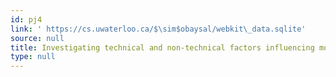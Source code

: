 ```yaml
---
id: pj4
link: ' https://cs.uwaterloo.ca/$\sim$obaysal/webkit\_data.sqlite'
source: null
title: Investigating technical and non-technical factors influencing modern code review
type: null
---
```

